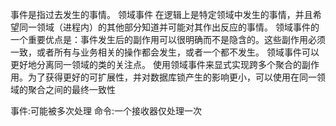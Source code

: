 ﻿事件是指过去发生的事情。
领域事件 在逻辑上是特定领域中发生的事情，并且希望同一领域（进程内）的其他部分知道并可能对其作出反应的事情。
领域事件的一个重要优点是：事件发生后的副作用可以很明确而不是隐含的。这些副作用必须一致，或者所有与业务相关的操作都会发生，或者一个都不发生。
领域事件可以更好地分离同一领域的类的关注点。
使用领域事件来显式实现跨多个聚合的副作用。为了获得更好的可扩展性，并对数据库锁产生的影响更小，可以使用在同一领域的聚合之间的最终一致性

事件:可能被多次处理
命令:一个接收器仅处理一次